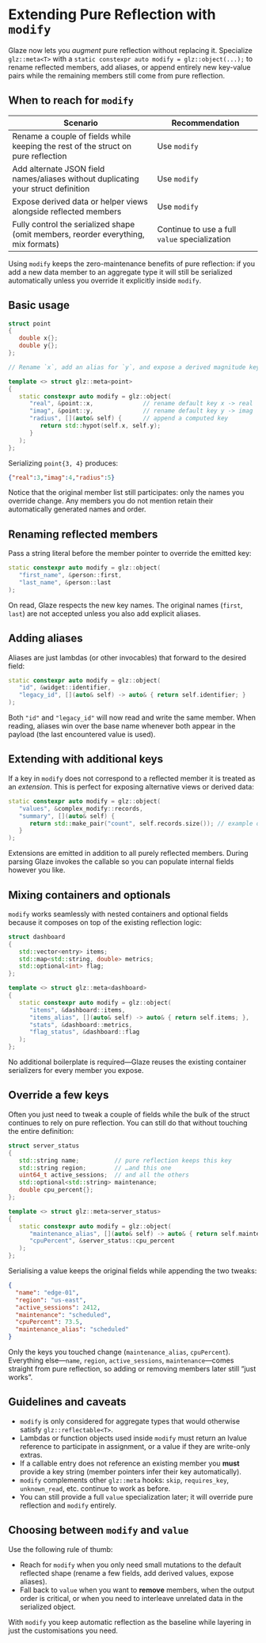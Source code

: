 # Extending Pure Reflection with `modify`

Glaze now lets you _augment_ pure reflection without replacing it. Specialize `glz::meta<T>` with a `static constexpr auto modify = glz::object(...);` to rename reflected members, add aliases, or append entirely new key-value pairs while the remaining members still come from pure reflection.

## When to reach for `modify`

| Scenario | Recommendation |
| --- | --- |
| Rename a couple of fields while keeping the rest of the struct on pure reflection | Use `modify` |
| Add alternate JSON field names/aliases without duplicating your struct definition | Use `modify` |
| Expose derived data or helper views alongside reflected members | Use `modify` |
| Fully control the serialized shape (omit members, reorder everything, mix formats) | Continue to use a full `value` specialization |

Using `modify` keeps the zero-maintenance benefits of pure reflection: if you add a new data member to an aggregate type it will still be serialized automatically unless you override it explicitly inside `modify`.

## Basic usage

```cpp
struct point
{
   double x{};
   double y{};
};

// Rename `x`, add an alias for `y`, and expose a derived magnitude key

template <> struct glz::meta<point>
{
   static constexpr auto modify = glz::object(
      "real", &point::x,              // rename default key x -> real
      "imag", &point::y,              // rename default key y -> imag
      "radius", [](auto& self) {      // append a computed key
         return std::hypot(self.x, self.y);
      }
   );
};
```

Serializing `point{3, 4}` produces:

```json
{"real":3,"imag":4,"radius":5}
```

Notice that the original member list still participates: only the names you override change. Any members you do not mention retain their automatically generated names and order.

## Renaming reflected members

Pass a string literal before the member pointer to override the emitted key:

```cpp
static constexpr auto modify = glz::object(
   "first_name", &person::first,
   "last_name", &person::last
);
```

On read, Glaze respects the new key names. The original names (`first`, `last`) are not accepted unless you also add explicit aliases.

## Adding aliases

Aliases are just lambdas (or other invocables) that forward to the desired field:

```cpp
static constexpr auto modify = glz::object(
   "id", &widget::identifier,
   "legacy_id", [](auto& self) -> auto& { return self.identifier; }
);
```

Both `"id"` and `"legacy_id"` will now read and write the same member. When reading, aliases win over the base name whenever both appear in the payload (the last encountered value is used).

## Extending with additional keys

If a key in `modify` does not correspond to a reflected member it is treated as an _extension_. This is perfect for exposing alternative views or derived data:

```cpp
static constexpr auto modify = glz::object(
   "values", &complex_modify::records,
   "summary", [](auto& self) {
      return std::make_pair("count", self.records.size()); // example of a helper view
   }
);
```

Extensions are emitted in addition to all purely reflected members. During parsing Glaze invokes the callable so you can populate internal fields however you like.

## Mixing containers and optionals

`modify` works seamlessly with nested containers and optional fields because it composes on top of the existing reflection logic:

```cpp
struct dashboard
{
   std::vector<entry> items;
   std::map<std::string, double> metrics;
   std::optional<int> flag;
};

template <> struct glz::meta<dashboard>
{
   static constexpr auto modify = glz::object(
      "items", &dashboard::items,
      "items_alias", [](auto& self) -> auto& { return self.items; },
      "stats", &dashboard::metrics,
      "flag_status", &dashboard::flag
   );
};
```

No additional boilerplate is required—Glaze reuses the existing container serializers for every member you expose.

## Override a few keys

Often you just need to tweak a couple of fields while the bulk of the struct continues to rely on pure reflection. You can still do that without touching the entire definition:

```cpp
struct server_status
{
   std::string name;          // pure reflection keeps this key
   std::string region;        // …and this one
   uint64_t active_sessions;  // and all the others
   std::optional<std::string> maintenance;
   double cpu_percent{};
};

template <> struct glz::meta<server_status>
{
   static constexpr auto modify = glz::object(
      "maintenance_alias", [](auto& self) -> auto& { return self.maintenance; },
      "cpuPercent", &server_status::cpu_percent
   );
};
```

Serialising a value keeps the original fields while appending the two tweaks:

```json
{
  "name": "edge-01",
  "region": "us-east",
  "active_sessions": 2412,
  "maintenance": "scheduled",
  "cpuPercent": 73.5,
  "maintenance_alias": "scheduled"
}
```

Only the keys you touched change (`maintenance_alias`, `cpuPercent`). Everything else—`name`, `region`, `active_sessions`, `maintenance`—comes straight from pure reflection, so adding or removing members later still “just works”.

## Guidelines and caveats

- `modify` is only considered for aggregate types that would otherwise satisfy `glz::reflectable<T>`.
- Lambdas or function objects used inside `modify` must return an lvalue reference to participate in assignment, or a value if they are write-only extras.
- If a callable entry does not reference an existing member you **must** provide a key string (member pointers infer their key automatically).
- `modify` complements other `glz::meta` hooks: `skip`, `requires_key`, `unknown_read`, etc. continue to work as before.
- You can still provide a full `value` specialization later; it will override pure reflection and `modify` entirely.

## Choosing between `modify` and `value`

Use the following rule of thumb:

- Reach for `modify` when you only need small mutations to the default reflected shape (rename a few fields, add derived values, expose aliases).
- Fall back to `value` when you want to **remove** members, when the output order is critical, or when you need to interleave unrelated data in the serialized object.

With `modify` you keep automatic reflection as the baseline while layering in just the customisations you need.

